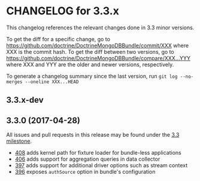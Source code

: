 CHANGELOG for 3.3.x
===================

This changelog references the relevant changes done in 3.3 minor versions.

To get the diff for a specific change, go to
https://github.com/doctrine/DoctrineMongoDBBundle/commit/XXX
where XXX is the commit hash. To get the diff between two versions, go to
https://github.com/doctrine/DoctrineMongoDBBundle/compare/XXX...YYY
where XXX and YYY are the older and newer versions, respectively.

To generate a changelog summary since the last version, run
`git log --no-merges --oneline XXX...HEAD`

3.3.x-dev
---------

3.3.0 (2017-04-28)
------------------

All issues and pull requests in this release may be found under the [3.3 milestone](https://github.com/doctrine/DoctrineMongoDBBundle/issues?q=milestone%3A3.3).

 * [408](https://github.com/doctrine/DoctrineMongoDBBundle/pull/408) adds kernel path for fixture loader for bundle-less applications
 * [406](https://github.com/doctrine/DoctrineMongoDBBundle/pull/406) adds support for aggregation queries in data collector
 * [397](https://github.com/doctrine/DoctrineMongoDBBundle/pull/397) adds support for additional driver options such as stream context
 * [396](https://github.com/doctrine/DoctrineMongoDBBundle/pull/396) exposes `authSource` option in bundle's configuration
